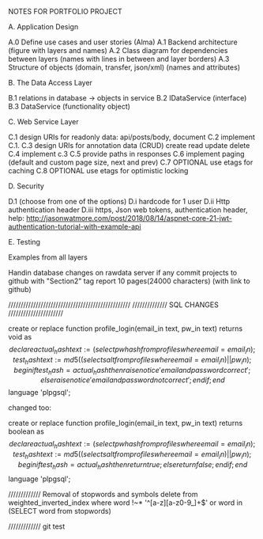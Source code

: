 NOTES FOR PORTFOLIO PROJECT

A. Application Design

A.0 Define use cases and user stories (Alma)
A.1 Backend architecture (figure with layers and names)
A.2 Class diagram for dependencies between layers (names with lines in between and layer borders)
A.3 Structure of objects (domain, transfer, json/xml) (names and attributes)


B. The Data Access Layer

B.1 relations in database -> objects in service
B.2 IDataService (interface)
B.3 DataService (functionality object)


C. Web Service Layer

C.1 design URIs for readonly data: api/posts/body, document
C.2 implement C.1.
C.3 design URIs for annotation data (CRUD) create read update delete
C.4 implement c.3
C.5 provide paths in responses 
C.6 implement paging (default and custom page size, next and prev)
C.7 OPTIONAL use etags for caching
C.8 OPTIONAL use etags for optimistic locking


D. Security

D.1 (choose from one of the options)
D.i hardcode for 1 user
D.ii Http authentication header
D.iii https, Json web tokens, authentication header, 
help: http://jasonwatmore.com/post/2018/08/14/aspnet-core-21-jwt-authentication-tutorial-with-example-api

E. Testing

Examples from all layers


Handin
database changes on rawdata server if any
commit projects to github with "Section2" tag
report 10 pages(24000 characters) (with link to github)

/////////////////////////////////////////////////
////////////// SQL CHANGES //////////////////////

create or replace function profile_login(email_in text, pw_in text)
returns void as $$
declare
actual_hash text := (select pwhash from profiles where email = email_in);
test_hash text := md5((select salt from profiles where email = email_in)||pw_in);
begin
if test_hash = actual_hash then
raise notice 'email and password correct';
else
raise notice 'email and password not correct';
end if;
end $$ language 'plpgsql';

changed too:

create or replace function profile_login(email_in text, pw_in text)
returns boolean as $$
declare
actual_hash text := (select pwhash from profiles where email = email_in);
test_hash text := md5((select salt from profiles where email = email_in)||pw_in);
begin
if test_hash = actual_hash then
return true;
else
return false;
end if;
end $$ language 'plpgsql';

///////////// Removal of stopwords and symbols
delete from weighted_inverted_index
where word !~* '^[a-z][a-z0-9_]+$'
or word in (SELECT word from stopwords)

/////////////
git test

